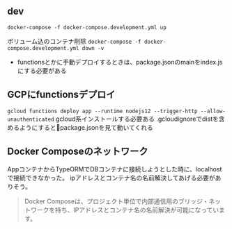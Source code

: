 
## dev
`docker-compose -f docker-compose.development.yml up`

ボリューム込のコンテナ削除
`docker-compose -f docker-compose.development.yml down -v`

- functionsとかに手動デプロイするときは、package.jsonのmainをindex.jsにする必要がある

## GCPにfunctionsデプロイ
`gcloud functions deploy app --runtime nodejs12 --trigger-http --allow-unauthenticated`
gcloud系インストールする必要ある
.gcloudignoreでdistを含めるようにするとpackage.jsonを見て動いてくれる


## Docker Composeのネットワーク
AppコンテナからTypeORMでDBコンテナに接続しようとした時に、localhostで接続できなかった。
ipアドレスとコンテナ名の名前解決してあげる必要がありそう。

> Docker Composeは、プロジェクト単位で内部通信用のブリッジ・ネットワークを持ち、IPアドレスとコンテナ名の名前解決が可能になっています。
